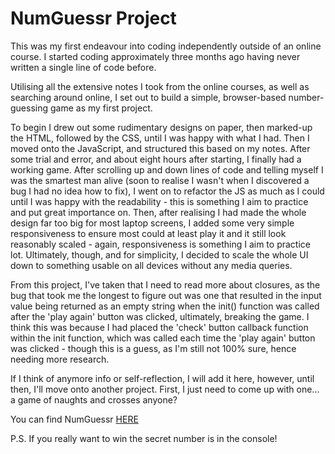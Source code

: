 # NumGuessr Project

This was my first endeavour into coding independently outside of an online course. I started coding approximately three months ago having never written a single line of code before.

Utilising all the extensive notes I took from the online courses, as well as searching around online, I set out to build a simple, browser-based number-guessing game as my first project.

To begin I drew out some rudimentary designs on paper, then marked-up the HTML, followed by the CSS, until I was happy with what I had. Then I moved onto the JavaScript, and structured this based on my notes. After some trial and error, and about eight hours after starting, I finally had a working game. After scrolling up and down lines of code and telling myself I was the smartest man alive (soon to realise I wasn't when I discovered a bug I had no idea how to fix), I went on to refactor the JS as much as I could until I was happy with the readability - this is something I aim to practice and put great importance on. Then, after realising I had made the whole design far too big for most laptop screens, I added some very simple responsiveness to ensure most could at least play it and it still look reasonably scaled - again, responsiveness is something I aim to practice lot. Ultimately, though, and for simplicity, I decided to scale the whole UI down to something usable on all devices without any media queries.

From this project, I've taken that I need to read more about closures, as the bug that took me the longest to figure out was one that resulted in the input value being returned as an empty string when the init() function was called after the 'play again' button was clicked, ultimately, breaking the game. I think this was because I had placed the 'check' button callback function within the init function, which was called each time the 'play again' button was clicked - though this is a guess, as I'm still not 100% sure, hence needing more research.

If I think of anymore info or self-reflection, I will add it here, however, until then, I'll move onto another project. First, I just need to come up with one... a game of naughts and crosses anyone?

You can find NumGuessr [HERE](https://numguessr.netlify.app/)

P.S. If you really want to win the secret number is in the console!
